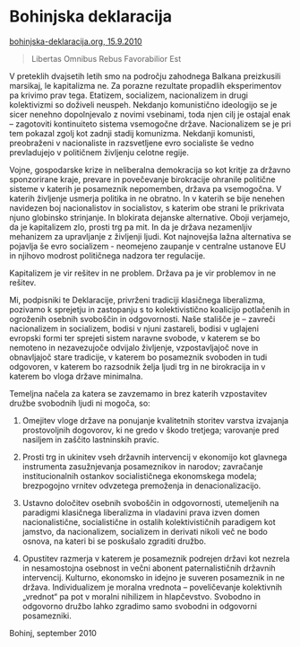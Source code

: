 # Bohinjska deklaracija

[bohinjska-deklaracija.org, 15.9.2010](https://www.za-privatizacijo.org)

> Libertas Omnibus Rebus Favorabilior Est

V preteklih dvajsetih letih smo na področju zahodnega Balkana preizkusili marsikaj, le kapitalizma ne. Za porazne rezultate propadlih eksperimentov pa krivimo prav tega. Etatizem, socializem, nacionalizem in drugi kolektivizmi so doživeli neuspeh. Nekdanjo komunistično ideologijo se je sicer nenehno dopolnjevalo z novimi vsebinami, toda njen cilj je ostajal enak – zagotoviti kontinuiteto sistema vsemogočne države. Nacionalizem se je pri tem pokazal zgolj kot zadnji stadij komunizma. Nekdanji komunisti, preobraženi v nacionaliste in razsvetljene evro socialiste še vedno prevladujejo v političnem življenju celotne regije.

Vojne, gospodarske krize in neliberalna demokracija so kot kritje za državno sponzorirane kraje, prevare in povečevanje birokracije ohranile politične sisteme v katerih je posameznik nepomemben, država pa vsemogočna. V katerih življenje usmerja politika in ne obratno. In v katerih se bije nenehen navidezen boj nacionalistov in socialistov, s katerim obe strani le prikrivata njuno globinsko strinjanje. In blokirata dejanske alternative. Oboji verjamejo, da je kapitalizem zlo, prosti trg pa mit. In da je država nezamenljiv mehanizem za upravljanje z življenji ljudi. Kot najnovejša lažna alternativa se pojavlja še evro socializem - neomejeno zaupanje v centralne ustanove EU in njihovo modrost političnega nadzora ter regulacije.

Kapitalizem je vir rešitev in ne problem.  Država pa je vir problemov in ne rešitev.

Mi, podpisniki te Deklaracije, privrženi tradiciji klasičnega liberalizma, pozivamo k sprejetju in zastopanju s to kolektivistično koalicijo potlačenih in ogroženih osebnih svoboščin in odgovornosti. Naše stališče je – zavreči nacionalizem in socializem, bodisi v njuni zastareli, bodisi v uglajeni evropski formi ter sprejeti sistem naravne svobode, v katerem se bo nemoteno in nezavezujoče odvijalo življenje, vzpostavljajoč nove in obnavljajoč stare tradicije, v katerem bo posameznik svoboden in tudi odgovoren, v katerem bo razsodnik želja ljudi trg in ne birokracija in v katerem bo vloga države minimalna.

Temeljna načela za katera se zavzemamo in brez katerih vzpostavitev družbe svobodnih ljudi ni mogoča, so:

1. Omejitev vloge države na ponujanje kvalitetnih storitev varstva izvajanja prostovoljnih dogovorov, ki ne gredo v škodo tretjega; varovanje pred nasiljem in zaščito lastninskih pravic.

2. Prosti trg in ukinitev vseh državnih intervencij v ekonomijo kot glavnega instrumenta zasužnjevanja posameznikov in narodov; zavračanje institucionalnih ostankov socialističnega ekonomskega modela; brezpogojno vrnitev odvzetega premoženja in denacionalizacijo.

3. Ustavno določitev osebnih svoboščin in odgovornosti, utemeljenih na paradigmi klasičnega liberalizma in vladavini prava izven domen nacionalistične, socialistične in ostalih kolektivističnih paradigem kot jamstvo, da nacionalizem, socializem in derivati nikoli več ne bodo osnova, na kateri bi se poskušalo zgraditi družbo.

4. Opustitev razmerja v katerem je posameznik podrejen državi kot nezrela in nesamostojna osebnost in večni abonent paternalističnih državnih intervencij. Kulturno, ekonomsko in idejno je suveren posameznik in ne država. Individualizem je moralna vrednota – poveličevanje kolektivnih „vrednot“ pa pot v moralni nihilizem in hlapčevstvo. Svobodno in odgovorno družbo lahko zgradimo samo svobodni in odgovorni posamezniki.

Bohinj, september 2010 
